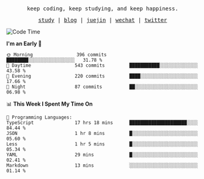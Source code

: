 <p align="center">
  <samp>
    <span>keep coding, keep studying, and keep happiness.</span>
  </samp>
</p>

<p align="center">
  <samp>
    <a href="https://github.com/ouduidui/fe-study">study</a> |
    <a href="https://deweyou.me">blog</a>  |
    <a href="https://juejin.cn/user/4309700183594366">juejin</a> |
    <a href="https://user-images.githubusercontent.com/54696834/165071004-6509e3f2-90c3-448c-9d92-3da42b0c2021.jpeg">wechat</a> |
    <a href="https://twitter.com/ouduidui">twitter</a>
  </samp>
</p>

<!--START_SECTION:waka-->
![Code Time](http://img.shields.io/badge/Code%20Time-4%2C835%20hrs%2051%20mins-blue)

**I'm an Early 🐤** 

```text
🌞 Morning                396 commits         ████████░░░░░░░░░░░░░░░░░   31.78 % 
🌆 Daytime                543 commits         ███████████░░░░░░░░░░░░░░   43.58 % 
🌃 Evening                220 commits         ████░░░░░░░░░░░░░░░░░░░░░   17.66 % 
🌙 Night                  87 commits          ██░░░░░░░░░░░░░░░░░░░░░░░   06.98 % 
```


📊 **This Week I Spent My Time On** 

```text
💬 Programming Languages: 
TypeScript               17 hrs 18 mins      █████████████████████░░░░   84.44 % 
JSON                     1 hr 8 mins         █░░░░░░░░░░░░░░░░░░░░░░░░   05.60 % 
Less                     1 hr 5 mins         █░░░░░░░░░░░░░░░░░░░░░░░░   05.34 % 
YAML                     29 mins             █░░░░░░░░░░░░░░░░░░░░░░░░   02.41 % 
Markdown                 13 mins             ░░░░░░░░░░░░░░░░░░░░░░░░░   01.14 % 
```


<!--END_SECTION:waka-->

